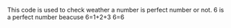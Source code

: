 This code is used to check weather a number is perfect number or not.
6 is a perfect number
beacuse 
6=1+2+3
6=6